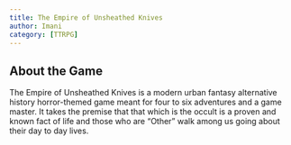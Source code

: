```yaml
---
title: The Empire of Unsheathed Knives
author: Imani
category: [TTRPG]
---
```


## About the Game
The Empire of Unsheathed Knives is a modern urban fantasy alternative history horror-themed game meant for four to six adventures and a game master. It takes the premise that that which is the occult is a proven and known fact of life and those who are “Other” walk among us going about their day to day lives.

<!-- ### Where to Buy 
### Genre 
### Status
### Updated -->